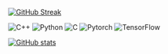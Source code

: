 [![GitHub Streak](https://streak-stats.demolab.com/?user=thomas1908)](https://git.io/streak-stats)

![C++](https://img.shields.io/badge/C++-Advanced-blue?logo=cplusplus)
![Python](https://img.shields.io/badge/Python-Advanced-yellow?logo=python)
![C](https://img.shields.io/badge/C-Advanced-red?logo=c)
![Pytorch](https://img.shields.io/badge/Pytorch-Intermediate-red?logo=pytorch)
![TensorFlow](https://img.shields.io/badge/TensorFlow-Intermediate-orange?logo=tensorflow)

[![GitHub stats](https://github-readme-stats.vercel.app/api?username=thomas1908&show_icons=true&theme=radical)](https://github.com/thomas1908)
